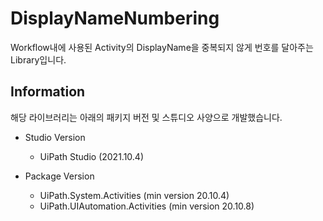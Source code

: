 # DisplayNameNumbering

Workflow내에 사용된 Activity의 DisplayName을 중복되지 않게 번호를 달아주는 Library입니다.


Information
---

해당 라이브러리는 아래의 패키지 버전 및 스튜디오 사양으로 개발했습니다.

- Studio Version
  - UiPath Studio (2021.10.4)

- Package Version
  - UiPath.System.Activities (min version 20.10.4)
  - UiPath.UIAutomation.Activities (min version 20.10.8)
